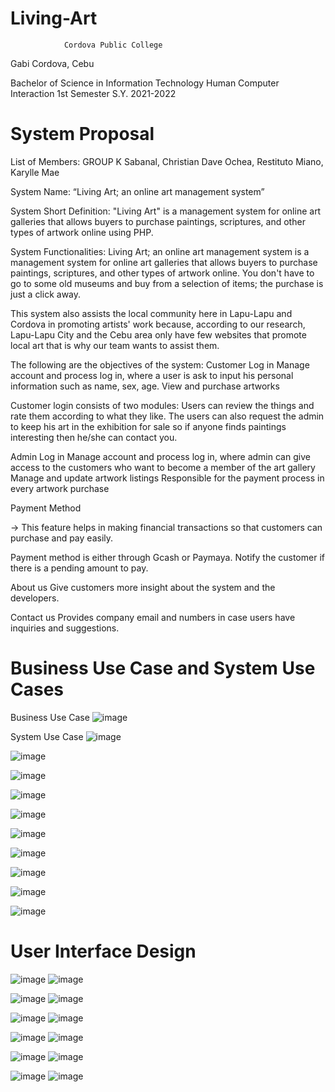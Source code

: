 ﻿# Living-Art

				Cordova Public College
Gabi Cordova, Cebu

Bachelor of Science in Information Technology
Human Computer Interaction 
1st Semester S.Y. 2021-2022

# System Proposal

List of Members:
		GROUP K
		Sabanal, Christian Dave
		Ochea, Restituto
		Miano, Karylle Mae

System Name:
		“Living Art; an online art management system”

System Short Definition:
"Living Art" is a management system for online art galleries that allows buyers to purchase paintings, scriptures, and other types of artwork online using PHP.

System Functionalities:
Living Art; an online art management system is a management system for online art galleries that allows buyers to purchase paintings, scriptures, and other types of artwork online. You don't have to go to some old museums and buy from a selection of items; the purchase is just a click away.

This system also assists the local community here in Lapu-Lapu and Cordova in promoting artists' work because, according to our research, Lapu-Lapu City and the Cebu area only have few websites that promote local art that is why our team wants to assist them.

The following are the objectives of the system:
Customer Log in
Manage account and process log in, where a user is ask to input his personal information such as name, sex, age. 
View and purchase artworks 

Customer login consists of two modules:
Users can review the things and rate them according to what they like.
The users can also request the admin to keep his art in the exhibition for sale so if anyone finds paintings interesting then he/she can contact you.

Admin Log in
Manage account and process log in, where admin can  give access to the customers who want to become a member of the art gallery
Manage and update artwork listings
Responsible for the payment process in every artwork purchase


Payment Method

→ This feature helps in making financial transactions so that customers can purchase and  pay easily.

Payment method is either through Gcash or Paymaya.
Notify the customer if there is a pending amount to pay.


About us
Give customers more insight about the system and the developers.


Contact us
Provides company email and numbers in case users have inquiries and suggestions.


#  Business Use Case and System Use Cases

Business Use Case
 ![image](https://user-images.githubusercontent.com/67282968/164978811-8f2d5a67-62ce-410b-8e72-693bc7877898.png)
 
 System Use Case
![image](https://user-images.githubusercontent.com/67282968/164978888-526d8aec-143c-4aad-9411-d2e166633d8f.png)

![image](https://user-images.githubusercontent.com/67282968/164978938-a87cee91-32ea-41c5-b7ad-db4d77b0959d.png)

![image](https://user-images.githubusercontent.com/67282968/164978963-efa56c1d-c73e-477b-bee2-98f8bcfc4234.png)

![image](https://user-images.githubusercontent.com/67282968/164978980-8466ca94-3aed-4664-bf45-b5e730bbb95c.png)

![image](https://user-images.githubusercontent.com/67282968/164979027-2f41c249-9c12-4f65-99d7-a00b34b7c3d6.png)

![image](https://user-images.githubusercontent.com/67282968/164979046-96f0c989-67a4-47f1-b6d9-c71e7204eb0d.png)

![image](https://user-images.githubusercontent.com/67282968/164979070-9fe73920-1e13-43b3-b723-12e9f51f2547.png)

![image](https://user-images.githubusercontent.com/67282968/164979096-4d99490c-1eef-41c7-8427-79c0e5d7f3b6.png)

![image](https://user-images.githubusercontent.com/67282968/164979124-e9067387-82ae-4437-aa13-334605310b2d.png)

![image](https://user-images.githubusercontent.com/67282968/164979149-2cf69f40-10d8-4e4b-b28c-0b89fed5f24d.png)

# User Interface Design

![image](https://user-images.githubusercontent.com/67282968/164979234-1ed7404f-ae51-4177-903d-9e5855b27ac5.png)
![image](https://user-images.githubusercontent.com/67282968/164979258-7a81deb9-37bb-4035-9d21-b676a18a4346.png)

![image](https://user-images.githubusercontent.com/67282968/164979282-dd61e504-2539-4885-82a2-074ea8263c39.png)
![image](https://user-images.githubusercontent.com/67282968/164979300-0334079d-ba89-4d91-9b49-eef95c979ece.png)

![image](https://user-images.githubusercontent.com/67282968/164979331-38e24ed2-9c3a-4f8c-a851-a26b4855266e.png)
![image](https://user-images.githubusercontent.com/67282968/164979350-1061ccd1-f4af-4b57-b1bd-006c34581230.png)

![image](https://user-images.githubusercontent.com/67282968/164979377-12a0fd62-8935-4acc-a1ae-0ee0deb22eb7.png)
![image](https://user-images.githubusercontent.com/67282968/164979402-efd2d42d-a27f-47a9-8b2f-489927a9d9b7.png)

![image](https://user-images.githubusercontent.com/67282968/164979432-f6755bb3-d607-4010-981d-d42051900356.png)
![image](https://user-images.githubusercontent.com/67282968/164979442-c2a1cbcf-3a2e-4996-a4f9-5a97df80fe63.png)

![image](https://user-images.githubusercontent.com/67282968/164979453-1f08904a-cfa5-48c4-9ce1-ae26fe52eb40.png)
![image](https://user-images.githubusercontent.com/67282968/164979470-79e3e6be-b28d-482e-a1aa-7324f64312c6.png)








 
 
